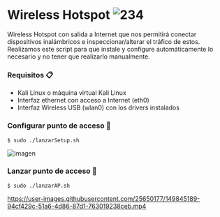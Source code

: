 # Wireless Hotspot ![234](https://user-images.githubusercontent.com/25650177/149798606-fc286bdc-e533-476f-980a-21a41f3f334e.png)

 Wireless Hotspot con salida a Internet que nos permitirá conectar dispositivos inalámbricos e inspeccionar/alterar el tráfico de estos.
 Realizamos este script para que instale y configure automáticamente lo necesario y no tener que realizarlo manualmente.
 
### Requisitos 📋
 
 - Kali Linux o máquina virtual Kali Linux
 - Interfaz ethernet con acceso a Internet (eth0)
 - Interfaz Wireless USB (wlan0) con los drivers instalados

### Configurar punto de acceso 🔧

    $ sudo ./lanzarSetup.sh

![imagen](https://user-images.githubusercontent.com/25650177/149844782-0d5618d1-e299-40e2-b096-7143e035b4a1.png)

### Lanzar punto de acceso 🚀

    $ sudo ./lanzarAP.sh

https://user-images.githubusercontent.com/25650177/149845189-94cf429c-51a6-4d86-87d1-763019238ceb.mp4



